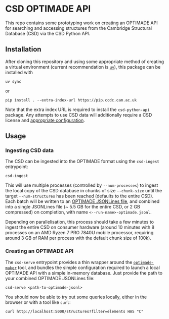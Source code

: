 # CSD OPTIMADE API

This repo contains some prototyping work on creating an OPTIMADE API for
searching and accessing structures from the Cambridge Structural Database (CSD)
via the CSD Python API.

## Installation

After cloning this repository and using some appropriate method of creating a virtual environment (current recommendation is [`uv`](https://github.com/astral-sh/uv)), this package can be installed with

```shell
uv sync
```

or

```shell
pip install . --extra-index-url https://pip.ccdc.cam.ac.uk
```

Note that the extra index URL is required to install the `csd-python-api` package.
Any attempts to use CSD data will additionally require a CSD license and
[appropriate configuration](https://downloads.ccdc.cam.ac.uk/documentation/API/installation_notes.html#installation-options).

## Usage

### Ingesting CSD data

The CSD can be ingested into the OPTIMADE format using the `csd-ingest` entrypoint:

```shell
csd-ingest
```

This will use multiple processes (controlled by `--num-processes`) to ingest the
local copy of the CSD database in chunks of size `--chunk-size` until the target
`--num-structures` has been reached (defaults to the entire CSD).
Each batch will be written to an [OPTIMADE JSONLines file](https://github.com/Materials-Consortia/OPTIMADE/pull/531),
and combined into a single JSONLines file (~ 5.5 GB for the entire CSD, or 2 GB compressed) on completion, with name
`<--run-name>-optimade.jsonl`.

Depending on parallelisation, this process should take a few minutes to ingest
the entire CSD on consumer hardware (around 10 minutes with 8 processes on an AMD Ryzen 7 PRO 7840U mobile
processor, requiring around 3 GB of RAM per process with the default chunk size of 100k).

### Creating an OPTIMADE API

The `csd-serve` entrypoint provides a thin wrapper around the
[`optimade-maker`](https://github.com/materialscloud-org/optimade-maker/) tool,
and bundles the simple configuration required to launch a local OPTIMADE API
with a simple in-memory database.
Just provide the path to your combined OPTIMADE JSONLines file:

```shell
csd-serve <path-to-optimade-jsonl>
```

You should now be able to try out some queries locally, either in the browser or
with a tool like `curl`:

```shell
curl http://localhost:5000/structures?filter=elements HAS "C"
```
